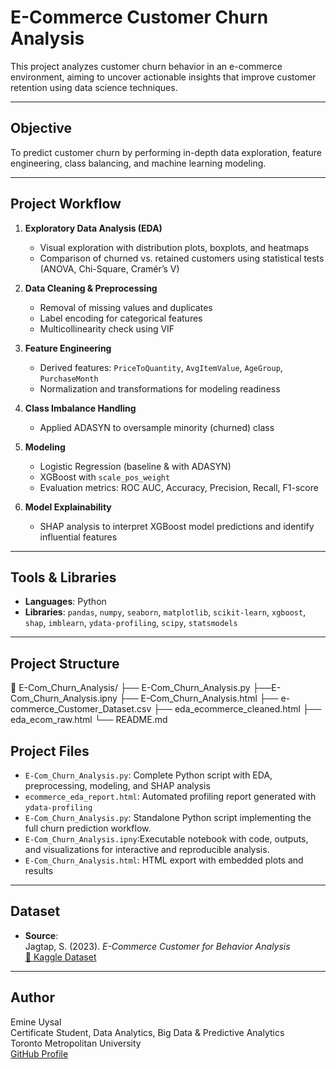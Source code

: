 
#  E-Commerce Customer Churn Analysis

This project analyzes customer churn behavior in an e-commerce environment, aiming to uncover actionable insights that improve customer retention using data science techniques.

---

## Objective

To predict customer churn by performing in-depth data exploration, feature engineering, class balancing, and machine learning modeling.

---

## Project Workflow

1. **Exploratory Data Analysis (EDA)**  
   - Visual exploration with distribution plots, boxplots, and heatmaps  
   - Comparison of churned vs. retained customers using statistical tests (ANOVA, Chi-Square, Cramér’s V)

2. **Data Cleaning & Preprocessing**  
   - Removal of missing values and duplicates  
   - Label encoding for categorical features  
   - Multicollinearity check using VIF

3. **Feature Engineering**  
   - Derived features: `PriceToQuantity`, `AvgItemValue`, `AgeGroup`, `PurchaseMonth`  
   - Normalization and transformations for modeling readiness

4. **Class Imbalance Handling**  
   - Applied ADASYN to oversample minority (churned) class

5. **Modeling**  
   - Logistic Regression (baseline & with ADASYN)  
   - XGBoost with `scale_pos_weight`  
   - Evaluation metrics: ROC AUC, Accuracy, Precision, Recall, F1-score

6. **Model Explainability**  
   - SHAP analysis to interpret XGBoost model predictions and identify influential features

---

## Tools & Libraries

- **Languages**: Python  
- **Libraries**: `pandas`, `numpy`, `seaborn`, `matplotlib`, `scikit-learn`, `xgboost`, `shap`, `imblearn`, `ydata-profiling`, `scipy`, `statsmodels`

---

## Project Structure
📁 E-Com_Churn_Analysis/
├── E-Com_Churn_Analysis.py
├──E-Com_Churn_Analysis.ipny
├── E-Com_Churn_Analysis.html
├── e-commerce_Customer_Dataset.csv
├── eda_ecommerce_cleaned.html
├── eda_ecom_raw.html
└── README.md

## Project Files

- `E-Com_Churn_Analysis.py`: Complete Python script with EDA, preprocessing, modeling, and SHAP analysis  
- `ecommerce_eda_report.html`: Automated profiling report generated with `ydata-profiling`  
- `E-Com_Churn_Analysis.py`: Standalone Python script implementing the full churn prediction workflow.
- `E-Com_Churn_Analysis.ipny`:Executable notebook with code, outputs, and visualizations for interactive and reproducible analysis.
- `E-Com_Churn_Analysis.html`: HTML export with embedded plots and results

---

## Dataset

- **Source**:  
  Jagtap, S. (2023). *E-Commerce Customer for Behavior Analysis*  
  [🔗 Kaggle Dataset](https://www.kaggle.com/datasets/shriyashjagtap/e-commerce-customer-for-behavior-analysis)

---

## Author

Emine Uysal  
Certificate Student, Data Analytics, Big Data & Predictive Analytics  
Toronto Metropolitan University  
[GitHub Profile](https://github.com/emineuysal95)
